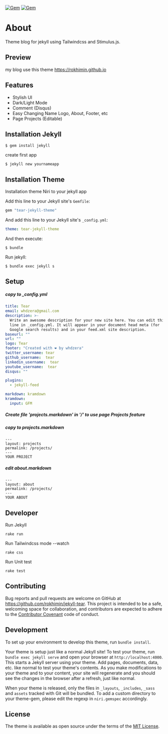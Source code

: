 
[![Gem](https://img.shields.io/gem/v/tear-jekyll-theme.svg)](https://rubygems.org/gems/tear-jekyll-theme)
[![Gem](https://img.shields.io/gem/dt/tear-jekyll-theme.svg)](https://rubygems.org/gems/tear-jekyll-theme)

# About
Theme blog for jekyll using Tailwindcss and Stimulus.js.

## Preview
my blog use this theme
https://rokhimin.github.io

## Features
- Stylish UI
- Dark/Light Mode
- Comment (Disqus)
- Easy Changing Name Logo, About, Footer, etc
- Page Projects (Editable)

## Installation Jekyll

    $ gem install jekyll


create first app

    $ jekyll new yournameapp


## Installation Theme 

Installation theme Niri to your jekyll app

Add this line to your Jekyll site's `Gemfile`:

```ruby
gem "tear-jekyll-theme"
```

And add this line to your Jekyll site's `_config.yml`:

```yaml
theme: tear-jekyll-theme
```

And then execute:

    $ bundle


Run jekyll:

    $ bundle exec jekyll s

## Setup

##### copy to _config.yml

```yaml
title: Tear
email: whdzera@gmail.com
description: >- 
  Write an awesome description for your new site here. You can edit this
  line in _config.yml. It will appear in your document head meta (for
  Google search results) and in your feed.xml site description.
baseurl: "" 
url: ""
logo: Tear
footer: "Created with ❤ by whdzera"
twitter_username: tear
github_username:  tear
linkedin_username:  tear
youtube_username:  tear
disqus: ""

plugins:
  - jekyll-feed

markdown: kramdown
kramdown:
  input: GFM
```

##### Create file 'projects.markdown' in '/' to use page Projects feature

##### copy to projects.markdown

```
---
layout: projects
permalink: /projects/
---
YOUR PROJECT
```

##### edit about.markdown

```
---
layout: about
permalink: /projects/
---
YOUR ABOUT
```

## Developer 
Run Jekyll
```
rake run
```

Run Tailwindcss mode --watch
```
rake css
```

Run Unit test
```
rake test
```

## Contributing

Bug reports and pull requests are welcome on GitHub at https://github.com/rokhimin/jekyll-tear. This project is intended to be a safe, welcoming space for collaboration, and contributors are expected to adhere to the [Contributor Covenant](https://www.contributor-covenant.org/) code of conduct.

## Development

To set up your environment to develop this theme, run `bundle install`.

Your theme is setup just like a normal Jekyll site! To test your theme, run `bundle exec jekyll serve` and open your browser at `http://localhost:4000`. This starts a Jekyll server using your theme. Add pages, documents, data, etc. like normal to test your theme's contents. As you make modifications to your theme and to your content, your site will regenerate and you should see the changes in the browser after a refresh, just like normal.

When your theme is released, only the files in `_layouts`, `_includes`, `_sass` and `assets` tracked with Git will be bundled.
To add a custom directory to your theme-gem, please edit the regexp in `niri.gemspec` accordingly.

## License

The theme is available as open source under the terms of the [MIT License](https://opensource.org/licenses/MIT).
